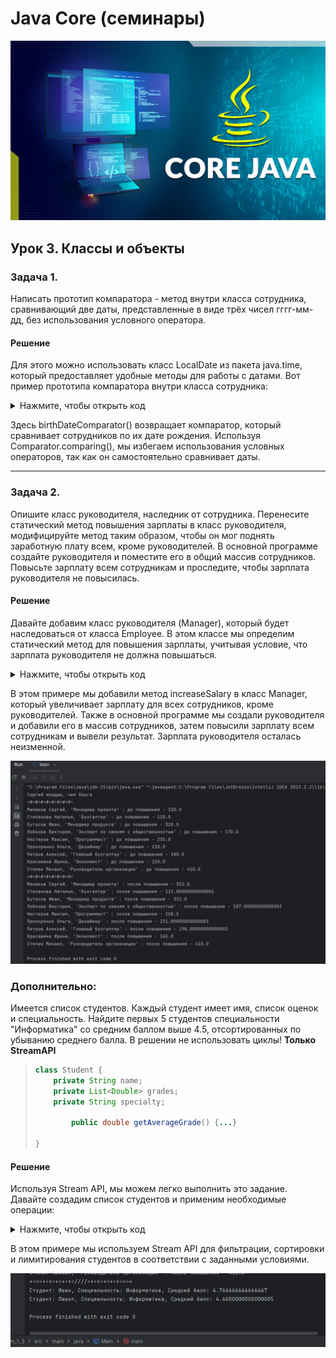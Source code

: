 ﻿# Java Core (семинары)
 
![Java core](https://github.com/AnfinogenovPavel/Java_core_seminar3-main/blob/main/src/main/resources/Java_core.jpg)

## Урок 3. Классы и объекты

### Задача 1.

Написать прототип компаратора - метод внутри класса сотрудника, сравнивающий две даты, представленные в виде трёх чисел гггг-мм-дд, без использования условного оператора.

#### Решение

Для этого можно использовать класс LocalDate из пакета java.time, который предоставляет удобные методы для работы с датами. Вот пример прототипа компаратора внутри класса сотрудника:

<details>

  <summary>Нажмите, чтобы открыть код</summary>

```java
package ru.gb;

import java.time.LocalDate;
import java.util.Comparator;

public class Employees {
    private String surname;
    private String firstName;
    private String lastName;
    private LocalDate birthDate;
    private String position;
    private double salary;

    public Employees(String surname, String firstName, String lastName, LocalDate birthDate, String position, double salary) {
        this.surname = surname;
        this.firstName = firstName;
        this.lastName = lastName;
        this.birthDate = birthDate;
        this.position = position;
        this.salary = salary;
    }

    public java.lang.String getSurname() {
        return surname;
    }

    public void setSurname(java.lang.String surname) {
        this.surname = surname;
    }

    public java.lang.String getFirstName() {
        return firstName;
    }

    public void setFirstName(java.lang.String firstName) {
        this.firstName = firstName;
    }

    public java.lang.String getLastName() {
        return lastName;
    }

    public void setLastName(java.lang.String lastName) {
        this.lastName = lastName;
    }

    public java.time.LocalDate getBirthday() {
        return birthDate;
    }

    public void setBirthDate(java.time.LocalDate birthDate) {
        this.birthDate = birthDate;
    }

    public java.lang.String getPosition() {
        return position;
    }

    public void setPosition(java.lang.String position) {
        this.position = position;
    }

    public double getSalary() {
        return salary;
    }

    public void setSalary(double salary) {
        this.salary = salary;
    }

    
    // Прототип компаратора для сравнения двух дат рождения сотрудников
    public static Comparator<Employees> birthDateComparator() {
        return Comparator.comparing(employee -> employee.birthDate);
    }

}
```

</details>

Здесь birthDateComparator() возвращает компаратор, который сравнивает сотрудников по их дате рождения. Используя Comparator.comparing(), мы избегаем использования условных операторов, так как он самостоятельно сравнивает даты.

---


### Задача 2.

Опишите класс руководителя, наследник от сотрудника. Перенесите статический метод повышения зарплаты в класс руководителя, модифицируйте метод таким образом, чтобы он мог поднять заработную плату всем, кроме руководителей. В основной программе создайте руководителя и поместите его в общий массив сотрудников. Повысьте зарплату всем сотрудникам и проследите, чтобы зарплата руководителя не повысилась.

#### Решение

Давайте добавим класс руководителя (Manager), который будет наследоваться от класса Employee. В этом классе мы определим статический метод для повышения зарплаты, учитывая условие, что зарплата руководителя не должна повышаться.

<details>

  <summary>Нажмите, чтобы открыть код</summary>

```java
package ru.gb;

import java.time.LocalDate;

public class Manager extends Employees {

    // Конструктор класса Manager
    public Manager(String surname, String firstName, String lastName, LocalDate birthDate, String position, double salary) {
        super(surname, firstName, lastName, birthDate, position, salary);
    }

    // Статический метод для повышения зарплаты
    public static void increaseSalary(Employees[] employees, double percentage) {
        for (Employees employee : employees) {
            if (!(employee instanceof Manager)) {
                double currentSalary = employee.getSalary();
                double newSalary = currentSalary * (1 + percentage / 100);
                employee.setSalary(newSalary);
            }
        }
    }

}
```
</details>

В этом примере мы добавили метод increaseSalary в класс Manager, который увеличивает зарплату для всех сотрудников, кроме руководителей. Также в основной программе мы создали руководителя и добавили его в массив сотрудников, затем повысили зарплату всем сотрудникам и вывели результат. Зарплата руководителя осталась неизменной.

![Proverka](https://github.com/AnfinogenovPavel/Java_core_seminar3-main/blob/main/src/main/resources/Proverka.png)

### Дополнительно:

Имеется список студентов. Каждый студент имеет имя, список оценок и специальность.
Найдите первых 5 студентов специальности "Информатика" со средним баллом выше 4.5, отсортированных по убыванию среднего балла.
В решении не использовать циклы! **Только StreamAPI**


> ```java
> class Student {
>     private String name;
>     private List<Double> grades;
>     private String specialty;
> 
>         public double getAverageGrade() {...}
> 
> }
> ```


#### Решение

Используя Stream API, мы можем легко выполнить это задание. Давайте создадим список студентов и применим необходимые операции:

<details>

  <summary>Нажмите, чтобы открыть код</summary>

```java
package ru.gb;

import java.util.List;

public class Student {
    private String name;
    private List<Double> grades;
    private String specialty;

    public Student(String name, List<Double> grades, String specialty) {
        this.name = name;
        this.grades = grades;
        this.specialty = specialty;
    }

    public double getAverageGrade() {
        return grades.stream().mapToDouble(Double::doubleValue).average().orElse(0);
    }

    public String getName() {
        return name;
    }

    public String getSpecialty() {
        return specialty;
    }
}
```
</details>

В этом примере мы используем Stream API для фильтрации, сортировки и лимитирования студентов в соответствии с заданными условиями.

![Students](https://github.com/AnfinogenovPavel/Java_core_seminar3-main/blob/main/src/main/resources/Students.png)
